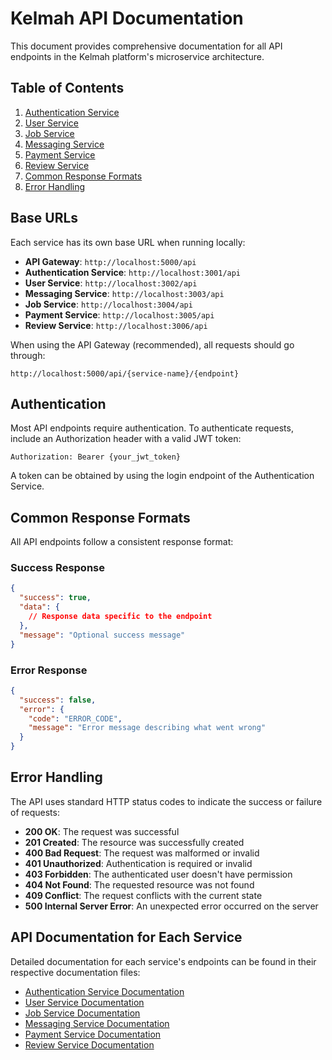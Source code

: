 # Kelmah API Documentation

This document provides comprehensive documentation for all API endpoints in the Kelmah platform's microservice architecture.

## Table of Contents

1. [Authentication Service](#authentication-service)
2. [User Service](#user-service)
3. [Job Service](#job-service)
4. [Messaging Service](#messaging-service)
5. [Payment Service](#payment-service)
6. [Review Service](#review-service)
7. [Common Response Formats](#common-response-formats)
8. [Error Handling](#error-handling)

## Base URLs

Each service has its own base URL when running locally:

- **API Gateway**: `http://localhost:5000/api`
- **Authentication Service**: `http://localhost:3001/api`
- **User Service**: `http://localhost:3002/api`
- **Messaging Service**: `http://localhost:3003/api`
- **Job Service**: `http://localhost:3004/api`
- **Payment Service**: `http://localhost:3005/api`
- **Review Service**: `http://localhost:3006/api`

When using the API Gateway (recommended), all requests should go through:
```
http://localhost:5000/api/{service-name}/{endpoint}
```

## Authentication

Most API endpoints require authentication. To authenticate requests, include an Authorization header with a valid JWT token:

```
Authorization: Bearer {your_jwt_token}
```

A token can be obtained by using the login endpoint of the Authentication Service.

## Common Response Formats

All API endpoints follow a consistent response format:

### Success Response

```json
{
  "success": true,
  "data": {
    // Response data specific to the endpoint
  },
  "message": "Optional success message"
}
```

### Error Response

```json
{
  "success": false,
  "error": {
    "code": "ERROR_CODE",
    "message": "Error message describing what went wrong"
  }
}
```

## Error Handling

The API uses standard HTTP status codes to indicate the success or failure of requests:

- **200 OK**: The request was successful
- **201 Created**: The resource was successfully created
- **400 Bad Request**: The request was malformed or invalid
- **401 Unauthorized**: Authentication is required or invalid
- **403 Forbidden**: The authenticated user doesn't have permission
- **404 Not Found**: The requested resource was not found
- **409 Conflict**: The request conflicts with the current state
- **500 Internal Server Error**: An unexpected error occurred on the server

## API Documentation for Each Service

Detailed documentation for each service's endpoints can be found in their respective documentation files:

- [Authentication Service Documentation](./auth-service-api.md)
- [User Service Documentation](./user-service-api.md)
- [Job Service Documentation](./job-service-api.md)
- [Messaging Service Documentation](./messaging-service-api.md)
- [Payment Service Documentation](./payment-service-api.md)
- [Review Service Documentation](./review-service-api.md) 